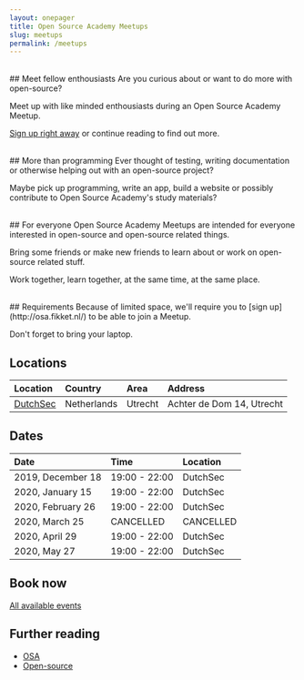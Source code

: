 ```yaml
---
layout: onepager
title: Open Source Academy Meetups
slug: meetups
permalink: /meetups
---
```

<br>
## Meet fellow enthousiasts
Are you curious about or want to do more with open-source? 

Meet up with like minded enthousiasts during an Open Source Academy Meetup.

[Sign up right away](http://osa.fikket.nl/) or continue reading to find out more.

<br>
## More than programming
Ever thought of testing, writing documentation or otherwise helping out with an open-source project?

Maybe pick up programming, write an app, build a website or possibly contribute to Open Source Academy's study materials?

<br>
## For everyone
Open Source Academy Meetups are intended for everyone interested in open-source and open-source related things.

Bring some friends or make new friends to learn about or work on open-source related stuff.

Work together, learn together, at the same time, at the same place.

<br>
## Requirements
Because of limited space, we'll require you to [sign up](http://osa.fikket.nl/) to be able to join a Meetup. 

Don't forget to bring your laptop.

## Locations

| Location                         | Country     | Area    | Address                   |
| :---                             | :---        | :---    | :---                      |
| [DutchSec](https://dutchsec.com) | Netherlands | Utrecht | Achter de Dom 14, Utrecht |

## Dates

| Date              | Time          | Location  |
| :---              | :---          | :---      |
| 2019, December 18 | 19:00 - 22:00 | DutchSec  |
| 2020, January 15  | 19:00 - 22:00 | DutchSec  |
| 2020, February 26 | 19:00 - 22:00 | DutchSec  |
| 2020, March 25    | CANCELLED     | CANCELLED |
| 2020, April 29    | 19:00 - 22:00 | DutchSec  |
| 2020, May 27      | 19:00 - 22:00 | DutchSec  |

## Book now
[All available events](http://osa.fikket.nl/)

## Further reading
- [OSA](/about/) 
- [Open-source](/about/open-source)


